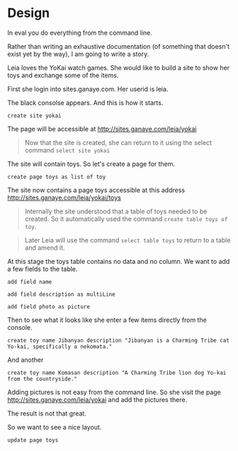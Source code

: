 Design
======

In eval you do everything from the command line.

Rather than writing an exhaustive documentation (of something that doesn't exist yet by the way), I am going to write a story.

Leia loves the YoKai watch games. 
She would like to build a site to show her toys and exchange some of the items.

First she login into sites.ganaye.com.
Her userid is leia.

The black consolse appears.
And this is how it starts.


`create site yokai`

The page will be accessible at <http://sites.ganaye.com/leia/yokai>


> Now that the site is created, she can return to it using the select command `select site yokai`


The site will contain toys. So let's create a page for them.

`create page toys as list of toy`

The site now contains a page toys accessible at this address <http://sites.ganaye.com/leia/yokai/toys>

> Internally the site understood that a table of toys needed to be created. So it automatically used the command `create table toys of toy`.

> Later Leia will use the command `select table toys` to return to a table and amend it.


At this stage the toys table contains no data and no column.
We want to add a few fields to the table.

`add field name`

`add field description as multiLine`

`add field photo as picture`

Then to see what it looks like she enter a few items directly from the console.

`create toy name Jibanyan description "Jibanyan is a Charming Tribe cat Yo-kai, specifically a nekomata."`

And another

`create toy name Komasan description "A Charming Tribe lion dog Yo-kai from the countryside."`

Adding pictures is not easy from the command line.
So she visit the page <http://sites.ganaye.com/leia/yokai> and add the pictures there.

The result is not that great.

So we want to see a nice layout.

`update page toys`















